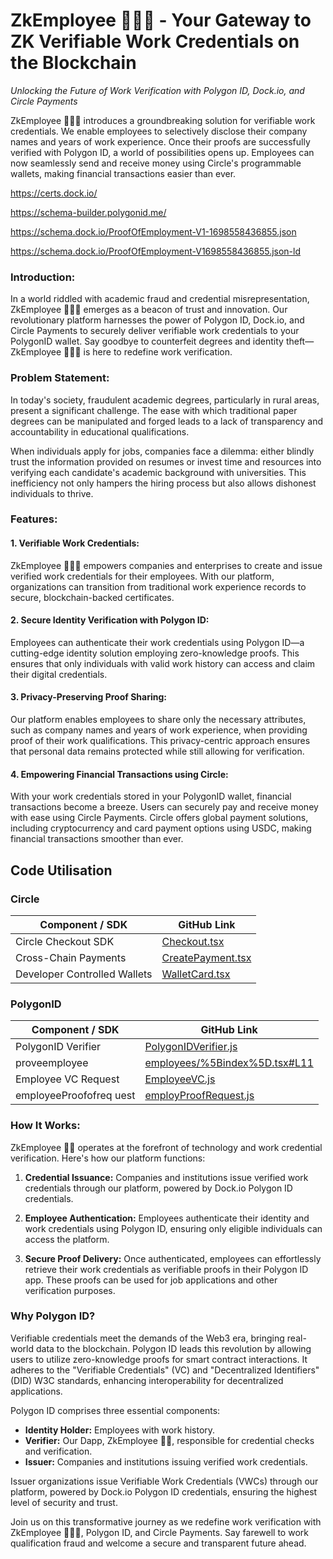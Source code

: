 # ZkEmployee 👨🏻‍💻 - Your Gateway to ZK Verifiable Work Credentials on the Blockchain

*Unlocking the Future of Work Verification with Polygon ID, Dock.io, and Circle Payments*

ZkEmployee 👨🏻‍💻 introduces a groundbreaking solution for verifiable work credentials. We enable employees to selectively disclose their company names and years of work experience. Once their proofs are successfully verified with Polygon ID, a world of possibilities opens up. Employees can now seamlessly send and receive money using Circle's programmable wallets, making financial transactions easier than ever.

https://certs.dock.io/

https://schema-builder.polygonid.me/

https://schema.dock.io/ProofOfEmployment-V1-1698558436855.json

https://schema.dock.io/ProofOfEmployment-V1698558436855.json-ld

### Introduction:
In a world riddled with academic fraud and credential misrepresentation, ZkEmployee 👨🏻‍💻 emerges as a beacon of trust and innovation. Our revolutionary platform harnesses the power of Polygon ID, Dock.io, and Circle Payments to securely deliver verifiable work credentials to your PolygonID wallet. Say goodbye to counterfeit degrees and identity theft—ZkEmployee 👨🏻‍💻 is here to redefine work verification.

### Problem Statement:
In today's society, fraudulent academic degrees, particularly in rural areas, present a significant challenge. The ease with which traditional paper degrees can be manipulated and forged leads to a lack of transparency and accountability in educational qualifications.

When individuals apply for jobs, companies face a dilemma: either blindly trust the information provided on resumes or invest time and resources into verifying each candidate's academic background with universities. This inefficiency not only hampers the hiring process but also allows dishonest individuals to thrive.

### Features:

#### 1. Verifiable Work Credentials:
ZkEmployee 👨🏻‍💻 empowers companies and enterprises to create and issue verified work credentials for their employees. With our platform, organizations can transition from traditional work experience records to secure, blockchain-backed certificates.

#### 2. Secure Identity Verification with Polygon ID:
Employees can authenticate their work credentials using Polygon ID—a cutting-edge identity solution employing zero-knowledge proofs. This ensures that only individuals with valid work history can access and claim their digital credentials.

#### 3. Privacy-Preserving Proof Sharing:
Our platform enables employees to share only the necessary attributes, such as company names and years of work experience, when providing proof of their work qualifications. This privacy-centric approach ensures that personal data remains protected while still allowing for verification.

#### 4. Empowering Financial Transactions using Circle:
With your work credentials stored in your PolygonID wallet, financial transactions become a breeze. Users can securely pay and receive money with ease using Circle Payments. Circle offers global payment solutions, including cryptocurrency and card payment options using USDC, making financial transactions smoother than ever.

## Code Utilisation

### Circle 

| Component / SDK                 | GitHub Link                                             |
| ------------------------------  | ------------------------------------------------------- |
| Circle Checkout SDK             | [Checkout.tsx](https://github.com/0xsksingh/zkemployee/blob/master/frontend/components/Circle/Checkout.tsx) |
| Cross-Chain Payments            | [CreatePayment.tsx](https://github.com/0xsksingh/zkemployee/blob/master/frontend/components/CreatePayment.tsx) |
| Developer Controlled Wallets    | [WalletCard.tsx](https://github.com/0xsksingh/zkemployee/blob/master/frontend/components/WalletCard.tsx) |

### PolygonID

| Component / SDK                 | GitHub Link                                             |
| ------------------------------  | ------------------------------------------------------- |
| PolygonID Verifier              | [PolygonIDVerifier.js](https://github.com/0xsksingh/zkemployee/blob/master/frontend/components/PolygonIDVerifier.js) |
| proveemployee                   | [employees/%5Bindex%5D.tsx#L11](https://github.com/0xsksingh/zkemployee/blob/master/frontend/pages/employees/%5Bindex%5D.tsx#L11) |
| Employee VC Request            | [EmployeeVC.js](https://github.com/0xsksingh/zkemployee/blob/master/server/vcHelpers/EmployeeVC.js) |
| employeeProofofreq uest         | [employProofRequest.js](https://github.com/0xsksingh/zkemployee/blob/master/server/employProofRequest.js) |


### How It Works:
ZkEmployee 👨🏏 operates at the forefront of technology and work credential verification. Here's how our platform functions:

1. **Credential Issuance:** Companies and institutions issue verified work credentials through our platform, powered by Dock.io Polygon ID credentials.

2. **Employee Authentication:** Employees authenticate their identity and work credentials using Polygon ID, ensuring only eligible individuals can access the platform.

3. **Secure Proof Delivery:** Once authenticated, employees can effortlessly retrieve their work credentials as verifiable proofs in their Polygon ID app. These proofs can be used for job applications and other verification purposes.

### Why Polygon ID?
Verifiable credentials meet the demands of the Web3 era, bringing real-world data to the blockchain. Polygon ID leads this revolution by allowing users to utilize zero-knowledge proofs for smart contract interactions. It adheres to the "Verifiable Credentials" (VC) and "Decentralized Identifiers" (DID) W3C standards, enhancing interoperability for decentralized applications.

Polygon ID comprises three essential components:
- **Identity Holder:** Employees with work history.
- **Verifier:** Our Dapp, ZkEmployee 👨🏏, responsible for credential checks and verification.
- **Issuer:** Companies and institutions issuing verified work credentials.

Issuer organizations issue Verifiable Work Credentials (VWCs) through our platform, powered by Dock.io Polygon ID credentials, ensuring the highest level of security and trust.

Join us on this transformative journey as we redefine work verification with ZkEmployee 👨🏻‍💻, Polygon ID, and Circle Payments. Say farewell to work qualification fraud and welcome a secure and transparent future ahead.
